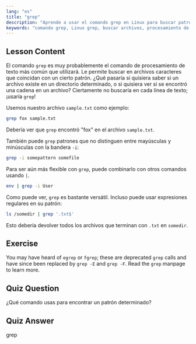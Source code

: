 ```yaml
---
lang: "es"
title: "grep"
description: "Aprende a usar el comando grep en Linux para buscar patrones de texto en archivos. Descubre el uso básico, la búsqueda sin distinción de mayúsculas y minúsculas, y la combinación con otros comandos. ¡Comienza tu viaje en Linux!"
keywords: "comando grep, Linux grep, buscar archivos, procesamiento de texto, tutorial de Linux, Linux para principiantes, guía grep"
---
```


## Lesson Content

El comando `grep` es muy probablemente el comando de procesamiento de texto más común que utilizará. Le permite buscar en archivos caracteres que coincidan con un cierto patrón. ¿Qué pasaría si quisiera saber si un archivo existe en un directorio determinado, o si quisiera ver si se encontró una cadena en un archivo? Ciertamente no buscaría en cada línea de texto; ¡usaría `grep`!

Usemos nuestro archivo `sample.txt` como ejemplo:

```bash
grep fox sample.txt
```

Debería ver que `grep` encontró "fox" en el archivo `sample.txt`.

También puede `grep` patrones que no distinguen entre mayúsculas y minúsculas con la bandera `-i`:

```bash
grep -i somepattern somefile
```

Para ser aún más flexible con `grep`, puede combinarlo con otros comandos usando `|`.

```bash
env | grep -i User
```

Como puede ver, `grep` es bastante versátil. Incluso puede usar expresiones regulares en su patrón:

```bash
ls /somedir | grep '.txt$'
```

Esto debería devolver todos los archivos que terminan con `.txt` en `somedir`.

## Exercise

You may have heard of `egrep` or `fgrep`; these are deprecated `grep` calls and have since been replaced by `grep -E` and `grep -F`. Read the `grep` manpage to learn more.

## Quiz Question

¿Qué comando usas para encontrar un patrón determinado?

## Quiz Answer

grep
